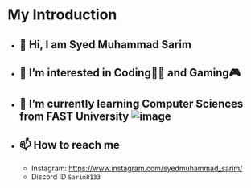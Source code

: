 # **My Introduction**
- ## 👋 Hi, I am **Syed Muhammad Sarim**
- ## 👀 I’m interested in Coding👨‍💻 and Gaming🎮
- ## 🌱 I’m currently learning Computer Sciences from FAST University ![image](https://github.com/user-attachments/assets/5de29751-81dd-4933-b6fc-cfc093593fdf)

- ## 📫 How to reach me
   - Instagram: https://www.instagram.com/syedmuhammad_sarim/
  - Discord ID `Sarim8133`
